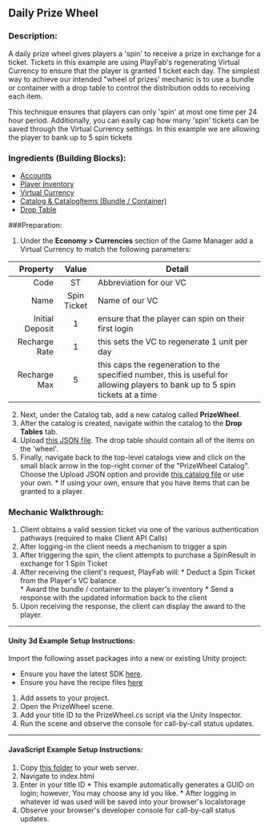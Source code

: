 ## Daily Prize Wheel
### Description:
A daily prize wheel gives players a 'spin' to receive a prize in exchange for a ticket. Tickets in this example are using PlayFab's regenerating Virtual Currency to ensure that the player is granted 1 ticket each day. The simplest way to achieve our intended "wheel of prizes' mechanic is to use a bundle or container with a drop table to control the distribution odds to receiving each item.

This technique ensures that players can only 'spin' at most one time per 24 hour period. Additionally, you can easily cap how many 'spin' tickets can be saved through the Virtual Currency settings. In this example we are allowing the player to bank up to 5 spin tickets 

### Ingredients (Building Blocks):
  * [Accounts](https://api.playfab.com/docs/building-blocks#Accounts)
  * [Player Inventory](https://api.playfab.com/docs/building-blocks#Player_Inventory)
  * [Virtual Currency](https://api.playfab.com/docs/building-blocks#Virtual_Currency)
  * [Catalog & CatalogItems (Bundle / Container)](https://api.playfab.com/docs/building-blocks#Catalog)
  * [Drop Table](https://api.playfab.com/docs/building-blocks#Drop_Table)

###Preparation:
  1. Under the **Economy &gt; Currencies** section of the Game Manager add a Virtual Currency to match the following parameters:

  | Property | Value | Detail
  ---: | :---: | --- 
  Code | ST | Abbreviation for our VC
  Name | Spin Ticket | Name of our VC
  Initial Deposit | 1 | ensure that the player can spin on their first login
  Recharge Rate | 1 | this sets the VC to regenerate 1 unit per day
  Recharge Max | 5 | this caps the regeneration to the specified number, this is useful for allowing players to bank up to 5 spin tickets at a time

  2. Next, under the Catalog tab, add a new catalog called **PrizeWheel**.
  3. After the catalog is created, navigate within the catalog to the **Drop Tables** tab.
  4. Upload [this JSON file](/Recipes/PrizeWheel/PlayFab-JSON/DropTable.json). The drop table should contain all of the items on the 'wheel'.
  5. Finally, navigate back to the top-level catalogs view and click on the small black arrow in the top-right corner of the "PrizeWheel Catalog". Choose the Upload JSON option and provide [this catalog file](/Recipes/PrizeWheel/PlayFab-JSON/Catalog.json) or use your own. 
    * If using your own, ensure that you have items that can be granted to a player.

### Mechanic Walkthrough:
  1. Client obtains a valid session ticket via one of the various authentication pathways (required to make Client API Calls)
  2. After logging-in the client needs a mechanism to trigger a spin
  3. After triggering the spin, the client attempts to purchase a SpinResult in exchange for 1 Spin Ticket
  4. After receiving the client's request, PlayFab will:
    * Deduct a Spin Ticket from the Player's VC balance  
    * Award the bundle / container to the player's inventory 
    * Send a response with the updated information back to the client
  5. Upon receiving the response, the client can display the award to the player.

----

#### Unity 3d Example Setup Instructions:
Import the following asset packages into a new or existing Unity project:

  * Ensure you have the latest SDK [here](https://github.com/PlayFab/UnitySDK/raw/versioned/Packages/UnitySDK.unitypackage).
  * Ensure you have the recipe files [here](https://github.com/PlayFab/PlayFab-Samples/raw/master/Recipes/PrizeWheel/Example-Unity3d/PrizeWheelRecipe.unitypackage)
  
  1. Add assets to your project. 
  2. Open the PrizeWheel scene.
  3. Add your title ID to the PrizeWheel.cs script via the Unity Inspector.
  4. Run the scene and observe the console for call-by-call status updates.

----

#### JavaScript Example Setup Instructions:
  1. Copy [this folder](/Recipes/SimpleCrossPromotion/Example-JavaScript) to your web server. 
  2. Navigate to index.html  
  3. Enter in your title ID
    * This example automatically generates a GUID on login; however, You may choose any id you like.
    * After logging in whatever id was used will be saved into your browser's localstorage
  4. Observe your browser's developer console for call-by-call status updates.
